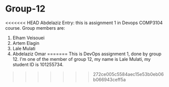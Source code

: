 # Group-12
<<<<<<< HEAD
Abdelaziz Entry: this is assignment 1 in Devops COMP3104 course.
Group members are:
1. Elham Veisouei
2. Artem Elagin
3. Lale Mulati
4. Abdelaziz Omar
=======
This is DevOps assignment 1, done by group 12. I'm one of the member of group 12, my name is Lale Mulati, my student ID is 101255734. 
>>>>>>> 272ce005c5584aec15e53b0eb06b066943ceff5a
